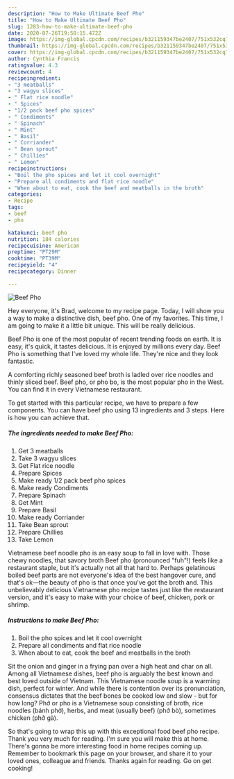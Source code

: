 ```yaml
---
description: "How to Make Ultimate Beef Pho"
title: "How to Make Ultimate Beef Pho"
slug: 1283-how-to-make-ultimate-beef-pho
date: 2020-07-26T19:58:15.472Z
image: https://img-global.cpcdn.com/recipes/b321159347be2407/751x532cq70/beef-pho-recipe-main-photo.jpg
thumbnail: https://img-global.cpcdn.com/recipes/b321159347be2407/751x532cq70/beef-pho-recipe-main-photo.jpg
cover: https://img-global.cpcdn.com/recipes/b321159347be2407/751x532cq70/beef-pho-recipe-main-photo.jpg
author: Cynthia Francis
ratingvalue: 4.3
reviewcount: 4
recipeingredient:
- "3 meatballs"
- "3 wagyu slices"
- " Flat rice noodle"
- " Spices"
- "1/2 pack beef pho spices"
- " Condiments"
- " Spinach"
- " Mint"
- " Basil"
- " Corriander"
- " Bean sprout"
- " Chillies"
- " Lemon"
recipeinstructions:
- "Boil the pho spices and let it cool overnight"
- "Prepare all condiments and flat rice noodle"
- "When about to eat, cook the beef and meatballs in the broth"
categories:
- Recipe
tags:
- beef
- pho

katakunci: beef pho 
nutrition: 184 calories
recipecuisine: American
preptime: "PT29M"
cooktime: "PT39M"
recipeyield: "4"
recipecategory: Dinner

---
```



![Beef Pho](https://img-global.cpcdn.com/recipes/b321159347be2407/751x532cq70/beef-pho-recipe-main-photo.jpg)

Hey everyone, it's Brad, welcome to my recipe page. Today, I will show you a way to make a distinctive dish, beef pho. One of my favorites. This time, I am going to make it a little bit unique. This will be really delicious.

Beef Pho is one of the most popular of recent trending foods on earth. It is easy, it's quick, it tastes delicious. It is enjoyed by millions every day. Beef Pho is something that I've loved my whole life. They're nice and they look fantastic.

A comforting richly seasoned beef broth is ladled over rice noodles and thinly sliced beef. Beef pho, or pho bo, is the most popular pho in the West. You can find it in every Vietnamese restaurant.


To get started with this particular recipe, we have to prepare a few components. You can have beef pho using 13 ingredients and 3 steps. Here is how you can achieve that.

<!--inarticleads1-->

##### The ingredients needed to make Beef Pho:

1. Get 3 meatballs
1. Take 3 wagyu slices
1. Get  Flat rice noodle
1. Prepare  Spices
1. Make ready 1/2 pack beef pho spices
1. Make ready  Condiments
1. Prepare  Spinach
1. Get  Mint
1. Prepare  Basil
1. Make ready  Corriander
1. Take  Bean sprout
1. Prepare  Chillies
1. Take  Lemon


Vietnamese beef noodle pho is an easy soup to fall in love with. Those chewy noodles, that savory broth Beef pho (pronounced &#34;fuh&#34;!) feels like a restaurant staple, but it&#39;s actually not all that hard to. Perhaps gelatinous boiled beef parts are not everyone&#39;s idea of the best hangover cure, and that&#39;s ok—the beauty of pho is that once you&#39;ve got the broth and. This unbelievably delicious Vietnamese pho recipe tastes just like the restaurant version, and it&#39;s easy to make with your choice of beef, chicken, pork or shrimp. 

<!--inarticleads2-->

##### Instructions to make Beef Pho:

1. Boil the pho spices and let it cool overnight
1. Prepare all condiments and flat rice noodle
1. When about to eat, cook the beef and meatballs in the broth


Sit the onion and ginger in a frying pan over a high heat and char on all. Among all Vietnamese dishes, beef pho is arguably the best known and best loved outside of Vietnam. This Vietnamese noodle soup is a warming dish, perfect for winter. And while there is contention over its pronunciation, consensus dictates that the beef bones be cooked low and slow - but for how long? Phở or pho is a Vietnamese soup consisting of broth, rice noodles (bánh phở), herbs, and meat (usually beef) (phở bò), sometimes chicken (phở gà). 

So that's going to wrap this up with this exceptional food beef pho recipe. Thank you very much for reading. I'm sure you will make this at home. There's gonna be more interesting food in home recipes coming up. Remember to bookmark this page on your browser, and share it to your loved ones, colleague and friends. Thanks again for reading. Go on get cooking!
